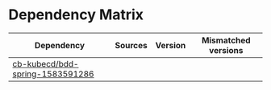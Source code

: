 # Dependency Matrix

Dependency | Sources | Version | Mismatched versions
---------- | ------- | ------- | -------------------
[cb-kubecd/bdd-spring-1583591286](https://github.com/cb-kubecd/bdd-spring-1583591286.git) |  | []() | 
